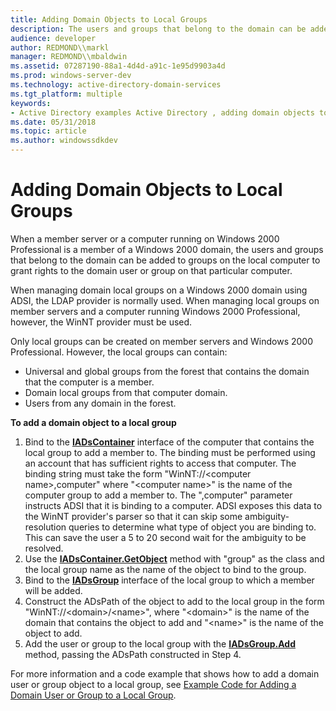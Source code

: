 ```yaml
---
title: Adding Domain Objects to Local Groups
description: The users and groups that belong to the domain can be added to groups on the local computer to grant rights to the domain user or group on that particular computer.
audience: developer
author: REDMOND\\markl
manager: REDMOND\\mbaldwin
ms.assetid: 07287190-88a1-4d4d-a91c-1e95d9903a4d
ms.prod: windows-server-dev
ms.technology: active-directory-domain-services
ms.tgt_platform: multiple
keywords:
- Active Directory examples Active Directory , adding domain objects to local groups
ms.date: 05/31/2018
ms.topic: article
ms.author: windowssdkdev
---
```


# Adding Domain Objects to Local Groups

When a member server or a computer running on Windows 2000 Professional is a member of a Windows 2000 domain, the users and groups that belong to the domain can be added to groups on the local computer to grant rights to the domain user or group on that particular computer.

When managing domain local groups on a Windows 2000 domain using ADSI, the LDAP provider is normally used. When managing local groups on member servers and a computer running Windows 2000 Professional, however, the WinNT provider must be used.

Only local groups can be created on member servers and Windows 2000 Professional. However, the local groups can contain:

-   Universal and global groups from the forest that contains the domain that the computer is a member.
-   Domain local groups from that computer domain.
-   Users from any domain in the forest.

**To add a domain object to a local group**

1.  Bind to the [**IADsContainer**](https://msdn.microsoft.com/library/aa705985) interface of the computer that contains the local group to add a member to. The binding must be performed using an account that has sufficient rights to access that computer. The binding string must take the form "WinNT://&lt;computer name&gt;,computer" where "&lt;computer name&gt;" is the name of the computer group to add a member to. The ",computer" parameter instructs ADSI that it is binding to a computer. ADSI exposes this data to the WinNT provider's parser so that it can skip some ambiguity-resolution queries to determine what type of object you are binding to. This can save the user a 5 to 20 second wait for the ambiguity to be resolved.
2.  Use the [**IADsContainer.GetObject**](https://msdn.microsoft.com/library/aa705989) method with "group" as the class and the local group name as the name of the object to bind to the group.
3.  Bind to the [**IADsGroup**](https://msdn.microsoft.com/library/aa706021) interface of the local group to which a member will be added.
4.  Construct the ADsPath of the object to add to the local group in the form "WinNT://&lt;domain&gt;/&lt;name&gt;", where "&lt;domain&gt;" is the name of the domain that contains the object to add and "&lt;name&gt;" is the name of the object to add.
5.  Add the user or group to the local group with the [**IADsGroup.Add**](https://msdn.microsoft.com/library/aa706022) method, passing the ADsPath constructed in Step 4.

For more information and a code example that shows how to add a domain user or group object to a local group, see [Example Code for Adding a Domain User or Group to a Local Group](example-code-for-adding-a-domain-user-or-group-to-a-local-group.md).

 

 




